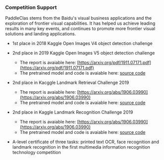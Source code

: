 ### Competition Support

PaddleClas stems from the Baidu's visual business applications and the exploration of frontier visual capabilities. It has helped us achieve leading results in many key events, and continues to promote more frontier visual solutions and landing applications.


* 1st place in 2018 Kaggle Open Images V4 object detection challenge


* 2nd place in 2019 Kaggle Open Images V5 object detection challenge
    * The report is avaiable here: [https://arxiv.org/pdf/1911.07171.pdf](https://arxiv.org/pdf/1911.07171.pdf)
    * The pretrained model and code is avaiable here: [source code](https://github.com/PaddlePaddle/PaddleDetection/blob/master/docs/featured_model/OIDV5_BASELINE_MODEL.md)

* 2nd place in Kacggle Landmark Retrieval Challenge 2019
    * The report is avaiable here: [https://arxiv.org/abs/1906.03990](https://arxiv.org/abs/1906.03990)
    * The pretrained model and code is avaiable here: [source code](https://github.com/PaddlePaddle/Research/tree/master/CV/landmark)

* 2nd place in Kaggle Landmark Recognition Challenge 2019
    * The report is avaiable here: [https://arxiv.org/abs/1906.03990](https://arxiv.org/abs/1906.03990)
    * The pretrained model and code is avaiable here: [source code](https://github.com/PaddlePaddle/Research/tree/master/CV/landmark)

* A-level certificate of three tasks: printed text OCR, face recognition and landmark recognition in the first multimedia information recognition technology competition
